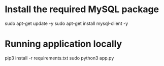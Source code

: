 # Install the required MySQL package

sudo apt-get update -y
sudo apt-get install mysql-client -y

# Running application locally
pip3 install -r requirements.txt
sudo python3 app.py
